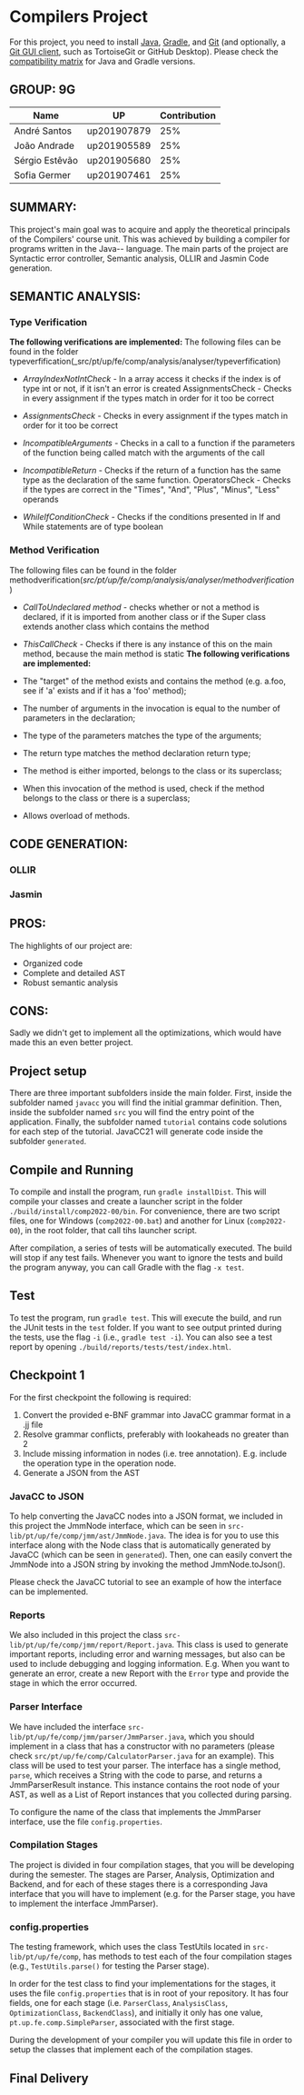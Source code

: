 # Compilers Project

For this project, you need to install [Java](https://jdk.java.net/), [Gradle](https://gradle.org/install/), and [Git](https://git-scm.com/downloads/) (and optionally, a [Git GUI client](https://git-scm.com/downloads/guis), such as TortoiseGit or GitHub Desktop). Please check the [compatibility matrix](https://docs.gradle.org/current/userguide/compatibility.html) for Java and Gradle versions.


## GROUP: 9G

| Name     | UP | Contribution|
| ----------- | ----------- |----------- |
| André Santos   | up201907879   | 25%       |
| João Andrade   | up201905589        |25%|
| Sérgio Estêvão      | up201905680       |  25%|
| Sofia Germer   | up201907461        |25%|

## SUMMARY: 
This project's main goal was to acquire and apply the theoretical principals of the Compilers' course unit. This was achieved by building a compiler for programs written in the Java-- language. The main parts of the project are Syntactic error controller, Semantic analysis, OLLIR and Jasmin Code generation.


## SEMANTIC ANALYSIS: 

### Type Verification

**The following verifications are implemented:**
The following files can be found in the folder typeverfification(_src/pt/up/fe/comp/analysis/analyser/typeverfification)

- _ArrayIndexNotIntCheck_ - In a array access it checks if the index is of type int or not,  if it isn't an error is created
AssignmentsCheck - Checks in every assignment if the types match in order for it too be correct

- _AssignmentsCheck_ - Checks in every assignment if the types match in order for it too be correct

- _IncompatibleArguments_ - Checks in a call to a function if the parameters of the function being called match with the arguments of the call

- _IncompatibleReturn_ - Checks if the return of a function has the same type as the declaration of the same function.
OperatorsCheck - Checks if the types are correct in the "Times", "And", "Plus", "Minus", "Less" operands

- _WhileIfConditionCheck_ - Checks if the conditions presented in If and While statements are of type boolean

### Method Verification 
The following files can be found in the folder methodverification(_src/pt/up/fe/comp/analysis/analyser/methodverification_)

- _CallToUndeclared method_ - checks whether or not a method is declared, if it is imported from another class or if the Super class extends another class which contains the method

- _ThisCallCheck_ - Checks if there is any instance  of this on the main method, because the main method is static
**The following verifications are implemented:**

- The "target" of the method exists and contains the method (e.g. a.foo, see if 'a' exists and if it has a 'foo' method);

- The number of arguments in the invocation is equal to the number of parameters in the declaration;

- The type of the parameters matches the type of the arguments;

- The return type matches the method declaration return type;

- The method is either imported, belongs to the class or its superclass;

- When this invocation of the method is used, check if the method belongs to the class or there is a superclass;

- Allows overload of methods.


## CODE GENERATION: 

### OLLIR 

### Jasmin

## PROS: 
The highlights of our project are:
- Organized code
- Complete and detailed AST
- Robust semantic analysis

## CONS:
Sadly we didn't get to implement all the optimizations, which would have made this an even better project.

## Project setup

There are three important subfolders inside the main folder. First, inside the subfolder named ``javacc`` you will find the initial grammar definition. Then, inside the subfolder named ``src`` you will find the entry point of the application. Finally, the subfolder named ``tutorial`` contains code solutions for each step of the tutorial. JavaCC21 will generate code inside the subfolder ``generated``.

## Compile and Running

To compile and install the program, run ``gradle installDist``. This will compile your classes and create a launcher script in the folder ``./build/install/comp2022-00/bin``. For convenience, there are two script files, one for Windows (``comp2022-00.bat``) and another for Linux (``comp2022-00``), in the root folder, that call tihs launcher script.

After compilation, a series of tests will be automatically executed. The build will stop if any test fails. Whenever you want to ignore the tests and build the program anyway, you can call Gradle with the flag ``-x test``.

## Test

To test the program, run ``gradle test``. This will execute the build, and run the JUnit tests in the ``test`` folder. If you want to see output printed during the tests, use the flag ``-i`` (i.e., ``gradle test -i``).
You can also see a test report by opening ``./build/reports/tests/test/index.html``.

## Checkpoint 1
For the first checkpoint the following is required:

1. Convert the provided e-BNF grammar into JavaCC grammar format in a .jj file
2. Resolve grammar conflicts, preferably with lookaheads no greater than 2
3. Include missing information in nodes (i.e. tree annotation). E.g. include the operation type in the operation node.
4. Generate a JSON from the AST

### JavaCC to JSON
To help converting the JavaCC nodes into a JSON format, we included in this project the JmmNode interface, which can be seen in ``src-lib/pt/up/fe/comp/jmm/ast/JmmNode.java``. The idea is for you to use this interface along with the Node class that is automatically generated by JavaCC (which can be seen in ``generated``). Then, one can easily convert the JmmNode into a JSON string by invoking the method JmmNode.toJson().

Please check the JavaCC tutorial to see an example of how the interface can be implemented.

### Reports
We also included in this project the class ``src-lib/pt/up/fe/comp/jmm/report/Report.java``. This class is used to generate important reports, including error and warning messages, but also can be used to include debugging and logging information. E.g. When you want to generate an error, create a new Report with the ``Error`` type and provide the stage in which the error occurred.


### Parser Interface

We have included the interface ``src-lib/pt/up/fe/comp/jmm/parser/JmmParser.java``, which you should implement in a class that has a constructor with no parameters (please check ``src/pt/up/fe/comp/CalculatorParser.java`` for an example). This class will be used to test your parser. The interface has a single method, ``parse``, which receives a String with the code to parse, and returns a JmmParserResult instance. This instance contains the root node of your AST, as well as a List of Report instances that you collected during parsing.

To configure the name of the class that implements the JmmParser interface, use the file ``config.properties``.

### Compilation Stages 

The project is divided in four compilation stages, that you will be developing during the semester. The stages are Parser, Analysis, Optimization and Backend, and for each of these stages there is a corresponding Java interface that you will have to implement (e.g. for the Parser stage, you have to implement the interface JmmParser).


### config.properties

The testing framework, which uses the class TestUtils located in ``src-lib/pt/up/fe/comp``, has methods to test each of the four compilation stages (e.g., ``TestUtils.parse()`` for testing the Parser stage). 

In order for the test class to find your implementations for the stages, it uses the file ``config.properties`` that is in root of your repository. It has four fields, one for each stage (i.e. ``ParserClass``, ``AnalysisClass``, ``OptimizationClass``, ``BackendClass``), and initially it only has one value, ``pt.up.fe.comp.SimpleParser``, associated with the first stage.

During the development of your compiler you will update this file in order to setup the classes that implement each of the compilation stages.

## Final Delivery